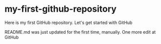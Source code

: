 # my-first-github-repository
Here is my first GitHub repository. Let's get started with GitHub

README.md was just updated for the first time, manually. One more edit at GitHub
